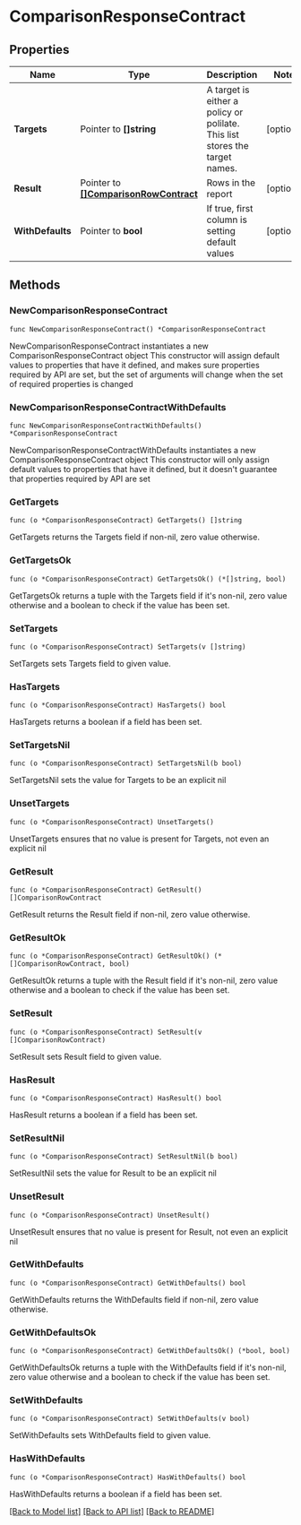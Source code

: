 # ComparisonResponseContract

## Properties

Name | Type | Description | Notes
------------ | ------------- | ------------- | -------------
**Targets** | Pointer to **[]string** | A target is either a policy or polilate. This list stores the target names. | [optional] 
**Result** | Pointer to [**[]ComparisonRowContract**](ComparisonRowContract.md) | Rows in the report | [optional] 
**WithDefaults** | Pointer to **bool** | If true, first column is setting default values | [optional] 

## Methods

### NewComparisonResponseContract

`func NewComparisonResponseContract() *ComparisonResponseContract`

NewComparisonResponseContract instantiates a new ComparisonResponseContract object
This constructor will assign default values to properties that have it defined,
and makes sure properties required by API are set, but the set of arguments
will change when the set of required properties is changed

### NewComparisonResponseContractWithDefaults

`func NewComparisonResponseContractWithDefaults() *ComparisonResponseContract`

NewComparisonResponseContractWithDefaults instantiates a new ComparisonResponseContract object
This constructor will only assign default values to properties that have it defined,
but it doesn't guarantee that properties required by API are set

### GetTargets

`func (o *ComparisonResponseContract) GetTargets() []string`

GetTargets returns the Targets field if non-nil, zero value otherwise.

### GetTargetsOk

`func (o *ComparisonResponseContract) GetTargetsOk() (*[]string, bool)`

GetTargetsOk returns a tuple with the Targets field if it's non-nil, zero value otherwise
and a boolean to check if the value has been set.

### SetTargets

`func (o *ComparisonResponseContract) SetTargets(v []string)`

SetTargets sets Targets field to given value.

### HasTargets

`func (o *ComparisonResponseContract) HasTargets() bool`

HasTargets returns a boolean if a field has been set.

### SetTargetsNil

`func (o *ComparisonResponseContract) SetTargetsNil(b bool)`

 SetTargetsNil sets the value for Targets to be an explicit nil

### UnsetTargets
`func (o *ComparisonResponseContract) UnsetTargets()`

UnsetTargets ensures that no value is present for Targets, not even an explicit nil
### GetResult

`func (o *ComparisonResponseContract) GetResult() []ComparisonRowContract`

GetResult returns the Result field if non-nil, zero value otherwise.

### GetResultOk

`func (o *ComparisonResponseContract) GetResultOk() (*[]ComparisonRowContract, bool)`

GetResultOk returns a tuple with the Result field if it's non-nil, zero value otherwise
and a boolean to check if the value has been set.

### SetResult

`func (o *ComparisonResponseContract) SetResult(v []ComparisonRowContract)`

SetResult sets Result field to given value.

### HasResult

`func (o *ComparisonResponseContract) HasResult() bool`

HasResult returns a boolean if a field has been set.

### SetResultNil

`func (o *ComparisonResponseContract) SetResultNil(b bool)`

 SetResultNil sets the value for Result to be an explicit nil

### UnsetResult
`func (o *ComparisonResponseContract) UnsetResult()`

UnsetResult ensures that no value is present for Result, not even an explicit nil
### GetWithDefaults

`func (o *ComparisonResponseContract) GetWithDefaults() bool`

GetWithDefaults returns the WithDefaults field if non-nil, zero value otherwise.

### GetWithDefaultsOk

`func (o *ComparisonResponseContract) GetWithDefaultsOk() (*bool, bool)`

GetWithDefaultsOk returns a tuple with the WithDefaults field if it's non-nil, zero value otherwise
and a boolean to check if the value has been set.

### SetWithDefaults

`func (o *ComparisonResponseContract) SetWithDefaults(v bool)`

SetWithDefaults sets WithDefaults field to given value.

### HasWithDefaults

`func (o *ComparisonResponseContract) HasWithDefaults() bool`

HasWithDefaults returns a boolean if a field has been set.


[[Back to Model list]](../README.md#documentation-for-models) [[Back to API list]](../README.md#documentation-for-api-endpoints) [[Back to README]](../README.md)


